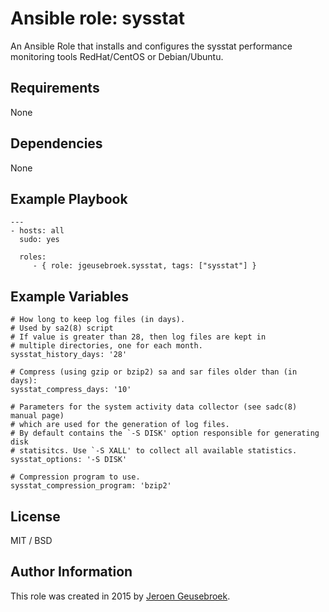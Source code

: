 # Ansible role: sysstat

An Ansible Role that installs and configures the sysstat performance monitoring tools RedHat/CentOS or Debian/Ubuntu.

## Requirements

None

## Dependencies

None

## Example Playbook

    ---
    - hosts: all
      sudo: yes

      roles:
         - { role: jgeusebroek.sysstat, tags: ["sysstat"] }

## Example Variables

	# How long to keep log files (in days).
	# Used by sa2(8) script
	# If value is greater than 28, then log files are kept in
	# multiple directories, one for each month.
	sysstat_history_days: '28'

	# Compress (using gzip or bzip2) sa and sar files older than (in days):
	sysstat_compress_days: '10'

	# Parameters for the system activity data collector (see sadc(8) manual page)
	# which are used for the generation of log files.
	# By default contains the `-S DISK' option responsible for generating disk
	# statisitcs. Use `-S XALL' to collect all available statistics.
	sysstat_options: '-S DISK'

	# Compression program to use.
	sysstat_compression_program: 'bzip2'

## License

MIT / BSD

## Author Information

This role was created in 2015 by [Jeroen Geusebroek](http://jeroengeusebroek.nl/).